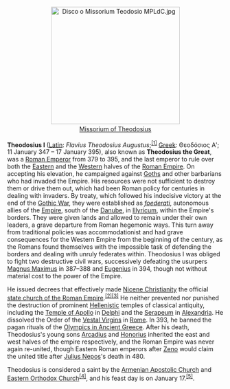 <div class="photo" colspan="2" style="text-align: center; margin: 25px 0 10px;"><a class="image" href="https://en.wikipedia.org/wiki/File:Disco_o_Missorium_Teodosio_MPLdC.jpg"><img alt="Disco o Missorium Teodosio MPLdC.jpg" data-file-height="1038" data-file-width="1141" decoding="async" height="273" src="https://upload.wikimedia.org/wikipedia/commons/thumb/9/97/Disco_o_Missorium_Teodosio_MPLdC.jpg/300px-Disco_o_Missorium_Teodosio_MPLdC.jpg" srcset="https://upload.wikimedia.org/wikipedia/commons/thumb/9/97/Disco_o_Missorium_Teodosio_MPLdC.jpg/450px-Disco_o_Missorium_Teodosio_MPLdC.jpg 1.5x, //upload.wikimedia.org/wikipedia/commons/thumb/9/97/Disco_o_Missorium_Teodosio_MPLdC.jpg/600px-Disco_o_Missorium_Teodosio_MPLdC.jpg 2x" width="300"/></a><div style="line-height:normal;padding-bottom:0.2em;padding-top:0.2em;"><a href="https://en.wikipedia.org/wiki/Missorium_of_Theodosius_I" title="Missorium of Theodosius I">Missorium of Theodosius</a></div></div>

[comment]: # 'breakpoint'
<p><b>Theodosius I</b> (<a class="mw-redirect" href="https://en.wikipedia.org/wiki/Latin_language" title="Latin language">Latin</a>: <i lang="la">Flavius Theodosius Augustus</i>;<sup class="reference" id="cite_ref-1"><a href="#cite_note-1">[1]</a></sup> <a href="https://en.wikipedia.org/wiki/Greek_language" title="Greek language">Greek</a>: <span lang="grc" title="Ancient Greek language text">Θεοδόσιος Αʹ</span>; 11 January 347 –  17 January 395), also known as <b>Theodosius the Great</b>, was a <a class="mw-redirect" href="https://en.wikipedia.org/wiki/Roman_Emperor" title="Roman Emperor">Roman Emperor</a> from 379 to 395, and the last emperor to rule over both the <a class="mw-redirect" href="https://en.wikipedia.org/wiki/Eastern_Roman_Empire" title="Eastern Roman Empire">Eastern</a> and the <a href="https://en.wikipedia.org/wiki/Western_Roman_Empire" title="Western Roman Empire">Western</a> halves of the <a href="https://en.wikipedia.org/wiki/Roman_Empire" title="Roman Empire">Roman Empire</a>. On accepting his elevation, he campaigned against <a href="https://en.wikipedia.org/wiki/Goths" title="Goths">Goths</a> and other barbarians who had invaded the Empire. His resources were not sufficient to destroy them or drive them out, which had been Roman policy for centuries in dealing with invaders. By treaty, which followed his indecisive victory at the end of the <a class="mw-redirect" href="https://en.wikipedia.org/wiki/Gothic_War_(376-382)" title="Gothic War (376-382)">Gothic War</a>, they were established as <i><a href="https://en.wikipedia.org/wiki/Foederati" title="Foederati">foederati</a></i>, autonomous allies of the <a href="https://en.wikipedia.org/wiki/Roman_Empire" title="Roman Empire">Empire</a>, south of the <a href="https://en.wikipedia.org/wiki/Danube" title="Danube">Danube</a>, in <a href="https://en.wikipedia.org/wiki/Illyricum_(Roman_province)" title="Illyricum (Roman province)">Illyricum</a>, within the Empire's borders. They were given lands and allowed to remain under their own leaders, a grave departure from Roman hegemonic ways. This turn away from traditional policies was accommodationist and had grave consequences for the Western Empire from the beginning of the century, as the Romans found themselves with the impossible task of defending the borders and dealing with unruly federates within. Theodosius I was obliged to fight two destructive civil wars, successively defeating the usurpers <a href="https://en.wikipedia.org/wiki/Magnus_Maximus" title="Magnus Maximus">Magnus Maximus</a> in 387–388 and <a href="https://en.wikipedia.org/wiki/Eugenius" title="Eugenius">Eugenius</a> in 394, though not without material cost to the power of the Empire.
</p><p>He issued decrees that effectively made <a href="https://en.wikipedia.org/wiki/Nicene_Christianity" title="Nicene Christianity">Nicene Christianity</a> the official <a href="https://en.wikipedia.org/wiki/State_church_of_the_Roman_Empire" title="State church of the Roman Empire">state church of the Roman Empire</a>.<sup class="reference" id="cite_ref-2"><a href="#cite_note-2">[2]</a></sup><sup class="reference" id="cite_ref-EdictOfThessolonica_3-0"><a href="#cite_note-EdictOfThessolonica-3">[3]</a></sup> He neither prevented nor punished the destruction of prominent <a href="https://en.wikipedia.org/wiki/Hellenistic_religion" title="Hellenistic religion">Hellenistic</a> temples of classical antiquity, including the <a href="https://en.wikipedia.org/wiki/Temple_of_Apollo_(Delphi)#Temple_of_Apollo" title="Temple of Apollo (Delphi)">Temple of Apollo</a> in <a href="https://en.wikipedia.org/wiki/Delphi" title="Delphi">Delphi</a> and the <a href="https://en.wikipedia.org/wiki/Serapeum_of_Alexandria" title="Serapeum of Alexandria">Serapeum</a> in <a href="https://en.wikipedia.org/wiki/Alexandria" title="Alexandria">Alexandria</a>. He dissolved the Order of the <a class="mw-redirect" href="https://en.wikipedia.org/wiki/Vestal_Virgins" title="Vestal Virgins">Vestal Virgins</a> in <a href="https://en.wikipedia.org/wiki/Rome" title="Rome">Rome</a>. In 393, he banned the pagan rituals of the <a href="https://en.wikipedia.org/wiki/Ancient_Olympic_Games" title="Ancient Olympic Games">Olympics in Ancient Greece</a>. After his death, Theodosius's young sons <a href="https://en.wikipedia.org/wiki/Arcadius" title="Arcadius">Arcadius</a> and <a href="https://en.wikipedia.org/wiki/Honorius_(emperor)" title="Honorius (emperor)">Honorius</a> inherited the east and west halves of the empire respectively, and the Roman Empire was never again re-united, though Eastern Roman emperors after <a href="https://en.wikipedia.org/wiki/Zeno_(emperor)" title="Zeno (emperor)">Zeno</a> would claim the united title after <a href="https://en.wikipedia.org/wiki/Julius_Nepos" title="Julius Nepos">Julius Nepos</a>'s death in 480.
</p><p>Theodosius is considered a saint by the <a href="https://en.wikipedia.org/wiki/Armenian_Apostolic_Church" title="Armenian Apostolic Church">Armenian Apostolic Church</a> and <a href="https://en.wikipedia.org/wiki/Eastern_Orthodox_Church" title="Eastern Orthodox Church">Eastern Orthodox Church</a><sup class="reference" id="cite_ref-4"><a href="#cite_note-4">[4]</a></sup>, and his feast day is on January 17.<sup class="reference" id="cite_ref-5"><a href="#cite_note-5">[5]</a></sup>.
</p>
